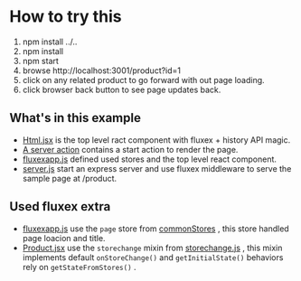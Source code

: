 How to try this
===============

1. npm install ../..
2. npm install
3. npm start
4. browse http://localhost:3001/product?id=1
5. click on any related product to go forward with out page loading.
6. click browser back button to see page updates back.

What's in this example
----------------------
* <a href="components/Html.jsx">Html.jsx</a> is the top level ract component with fluxex + history API magic.
* <a href="actions/server.js">A server action</a> contains a start action to render the page.
* <a href="fluxexapp.js">fluxexapp.js</a> defined used stores and the top level react component.
* <a href="server.js">server.js</a> start an express server and use fluxex middleware to serve the sample page at /product.

Used fluxex extra
-----------------
* <a href="fluxexapp.js">fluxexapp.js</a> use the `page` store from <a href="../../extra/commonStores.js">commonStores</a> , this store handled page loacion and title.
* <a href="components/Product.jsx">Product.jsx</a> use the `storechange` mixin from <a href="../../extra/storechange.js">storechange.js</a> , this mixin implements default `onStoreChange()` and `getInitialState()` behaviors rely on `getStateFromStores()` .
